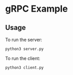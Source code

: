 # gRPC Example

## Usage
To run the server:
```
python3 server.py
```
To run the client:
```
python3 client.py
```